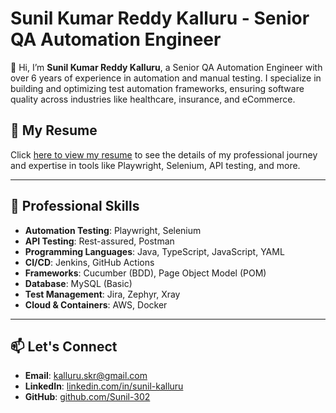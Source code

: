# Sunil Kumar Reddy Kalluru - Senior QA Automation Engineer

👋 Hi, I’m **Sunil Kumar Reddy Kalluru**, a Senior QA Automation Engineer with over 6 years of experience in automation and manual testing. I specialize in building and optimizing test automation frameworks, ensuring software quality across industries like healthcare, insurance, and eCommerce.

## 📄 My Resume

Click [here to view my resume](https://github.com/Sunil-Kumar-Reddy-K/Resume/raw/main/Sunil_kumar_reddy_K_Sr_QA_Automation_6_Years_17092024.pdf) to see the details of my professional journey and expertise in tools like Playwright, Selenium, API testing, and more.

---

## 💼 Professional Skills
- **Automation Testing**: Playwright, Selenium
- **API Testing**: Rest-assured, Postman
- **Programming Languages**: Java, TypeScript, JavaScript, YAML
- **CI/CD**: Jenkins, GitHub Actions
- **Frameworks**: Cucumber (BDD), Page Object Model (POM)
- **Database**: MySQL (Basic)
- **Test Management**: Jira, Zephyr, Xray
- **Cloud & Containers**: AWS, Docker

---

## 📫 Let's Connect
- **Email**: [kalluru.skr@gmail.com](mailto:kalluru.skr@gmail.com)
- **LinkedIn**: [linkedin.com/in/sunil-kalluru](https://www.linkedin.com/in/sunil-kalluru)
- **GitHub**: [github.com/Sunil-302](https://github.com/Sunil-302)
